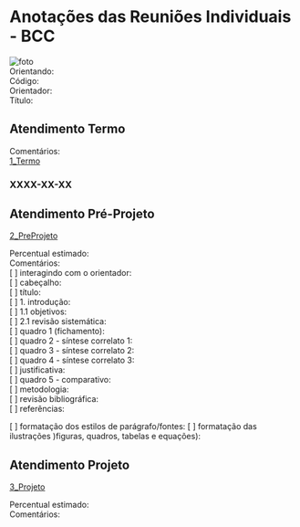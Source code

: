# Anotações das Reuniões Individuais - BCC  

![foto](foto.png "foto")  
Orientando:  
Código:  
Orientador:  
Título:  

## Atendimento Termo  

Comentários:  
[1_Termo](1_Termo.pdf "1_Termo")  

### XXXX-XX-XX

## Atendimento Pré-Projeto  

[2_PreProjeto](2_PreProjeto.docx "2_PreProjeto")  

Percentual estimado:  
Comentários:  
[ ] interagindo com o orientador:  
[ ] cabeçalho:  
[ ] título:  
[ ] 1. introdução:  
[ ] 1.1 objetivos:  
[ ] 2.1 revisão sistemática:  
[ ] quadro 1 (fichamento):  
[ ] quadro 2 - síntese correlato 1:  
[ ] quadro 3 - síntese correlato 2:  
[ ] quadro 4 - síntese correlato 3:  
[ ] justificativa:  
[ ] quadro 5 - comparativo:  
[ ] metodologia:  
[ ] revisão bibliográfica:  
[ ] referências:  

[ ] formatação dos estilos de parágrafo/fontes:
[ ] formatação das ilustrações )figuras, quadros, tabelas e equações):  

## Atendimento Projeto  

[3_Projeto](3_Projeto.docx "3_Projeto")  

Percentual estimado:  
Comentários:  
